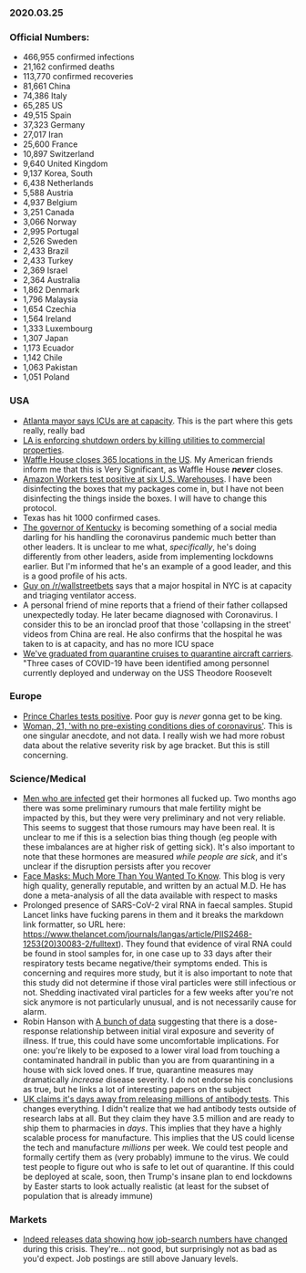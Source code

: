 ### 2020.03.25

### Official Numbers:

* 466,955 confirmed infections
* 21,162 confirmed deaths
* 113,770 confirmed recoveries
* 81,661 China
* 74,386 Italy
* 65,285 US
* 49,515 Spain
* 37,323 Germany
* 27,017 Iran
* 25,600 France
* 10,897 Switzerland
* 9,640 United Kingdom
* 9,137 Korea, South
* 6,438 Netherlands
* 5,588 Austria
* 4,937 Belgium
* 3,251 Canada
* 3,066 Norway
* 2,995 Portugal
* 2,526 Sweden
* 2,433 Brazil
* 2,433 Turkey
* 2,369 Israel
* 2,364 Australia
* 1,862 Denmark
* 1,796 Malaysia
* 1,654 Czechia
* 1,564 Ireland
* 1,333 Luxembourg
* 1,307 Japan
* 1,173 Ecuador
* 1,142 Chile
* 1,063 Pakistan
* 1,051 Poland

### USA

* [Atlanta mayor says ICUs are at
  capacity](https://twitter.com/shongables/status/1242548471455981569).
  This is the part where this gets really, really bad
* [LA is enforcing shutdown orders by killing utilities to commercial
  properties](https://ktla.com/news/coronavirus/mayor-garcetti-expected-to-hold-daily-briefing-on-l-a-s-covid-19-response/).
* [Waffle House closes 365 locations in the US](https://www.wafb.com/2020/03/24/waffle-house-closes-locations-across-us/). My American friends inform me that this is Very Significant, as Waffle House _**never**_ closes.
* [Amazon Workers test positive at six U.S.
  Warehouses](https://archive.is/psDzG). I have been disinfecting the
  boxes that my packages come in, but I have not been disinfecting the
  things inside the boxes. I will have to change this protocol.
* Texas has hit 1000 confirmed cases.
* [The governor of
  Kentucky](https://www.cnet.com/news/how-kentucky-became-a-surprising-leader-in-flattening-the-curve-on-covid-19/)
  is becoming something of a social media darling for his handling the
  coronavirus pandemic much better than other leaders. It is unclear to me
  what, _specifically_, he's doing differently from other leaders, aside
  from implementing lockdowns earlier. But I'm informed that he's an
  example of a good leader, and this is a good profile of his acts.
* [Guy on
  /r/wallstreetbets](https://www.reddit.com/r/wallstreetbets/comments/fm7f4c/nyc_hospitals_will_soon_hit_capacity/)
  says that a major hospital in NYC is at capacity and triaging
  ventilator access.
* A personal friend of mine reports that a friend of their father
  collapsed unexpectedly today. He later became diagnosed with
  Coronavirus. I consider this to be an ironclad proof that those
  'collapsing in the street' videos from China are real. He also
  confirms that the hospital he was taken to is at capacity, and has
  no more ICU space
* [We've graduated from quarantine cruises to quarantine aircraft
  carriers](https://www.businessinsider.com/sailors-aboard-a-us-navy-aircraft-carrier-have-the-coronavirus-2020-3).
  "Three cases of COVID-19 have been identified among personnel
  currently deployed and underway on the USS Theodore Roosevelt

### Europe

* [Prince Charles tests
  positive](https://news.sky.com/story/coronavirus-prince-charles-tests-positive-for-covid-19-11963363).
  Poor guy is _never_ gonna get to be king.
* [Woman, 21, 'with no pre-existing conditions dies of
  coronavirus'](https://metro.co.uk/2020/03/25/woman-21-no-pre-existing-conditions-dies-coronavirus-12454333/).
  This is one singular anecdote, and not data. I really wish we had more
  robust data about the relative severity risk by age bracket. But this is
  still concerning.


### Science/Medical

* [Men who are
  infected](https://twitter.com/AndyBiotech/status/1242587131463245824)
  get their hormones all fucked up. Two months ago there was some
  preliminary rumours that male fertility might be impacted by this, but
  they were very preliminary and not very reliable. This seems to suggest
  that those rumours may have been real. It is unclear to me if this is
  a selection bias thing though (eg people with these imbalances are at
  higher risk of getting sick). It's also important to note that these
  hormones are measured _while people are sick_, and it's unclear if the
  disruption persists after you recover
* [Face Masks: Much More Than You Wanted To
  Know](https://slatestarcodex.com/2020/03/23/face-masks-much-more-than-you-wanted-to-know/).
  This blog is very high quality, generally reputable, and written by an
  actual M.D. He has done a meta-analysis of all the data available with
  respect to masks
* Prolonged presence of SARS-CoV-2 viral RNA in faecal
  samples. Stupid Lancet links have fucking parens in them and it breaks
  the markdown link formatter, so URL here: https://www.thelancet.com/journals/langas/article/PIIS2468-1253(20)30083-2/fulltext).
  They found that evidence of viral RNA could be found in stool samples
  for, in one case up to 33 days after their respiratory tests became
  negative/their symptoms ended. This is concerning and requires more
  study, but it is also important to note that this study did not
  determine if those viral particles were still infectious or not.
  Shedding inactivated viral particles for a few weeks after you're not
  sick anymore is not particularly unusual, and is not necessarily cause
  for alarm.
* Robin Hanson with [A bunch of
  data](https://twitter.com/robinhanson/status/1242655704663691264) suggesting
  that there is a dose-response relationship between initial viral
  exposure and severity of illness. If true, this could have some
  uncomfortable implications. For one: you're likely to be exposed to a
  lower viral load from touching a contaminated handrail in public than
  you are from quarantining in a house with sick loved ones. If true,
  quarantine measures may dramatically _increase_ disease severity. I do
  not endorse his conclusions as true, but he links a lot of interesting
  papers on the subject
* [UK claims it's days away from releasing millions of antibody
  tests](https://www.theage.com.au/world/europe/game-changer-britain-days-away-from-releasing-millions-of-coronavirus-finger-prick-tests-20200326-p54dyy.html).
  This changes everything. I didn't realize that we had antibody tests
  outside of research labs at all. But they claim they have 3.5 million
  and are ready to ship them to pharmacies in _days_. This implies that
  they have a highly scalable process for manufacture. This implies that
  the US could license the tech and manufacture _millions_ per week. We
  could test people and formally certify them as (very probably) immune to
  the virus. We could test people to figure out who is safe to let out of
  quarantine. If this could be deployed at scale, soon, then Trump's
  insane plan to end lockdowns by Easter starts to look actually realistic
  (at least for the subset of population that is already immune)

### Markets

* [Indeed releases data showing how job-search numbers have
  changed](https://www.hiringlab.org/2020/03/23/coronavirus-and-us-job-postings/)
  during this crisis. They're... not good, but surprisingly not as bad as
  you'd expect. Job postings are still above January levels.
